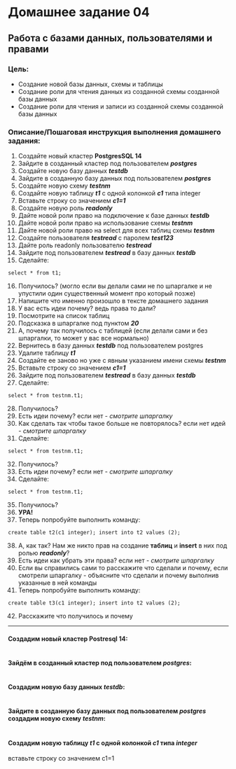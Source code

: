
# Домашнее задание 04
## Работа с базами данных, пользователями и правами

### Цель:
* Создание новой базы данных, схемы и таблицы
* Создание роли для чтения данных из созданной схемы созданной базы данных
* Создание роли для чтения и записи из созданной схемы созданной базы данных

### Описание/Пошаговая инструкция выполнения домашнего задания:
1. Cоздайте новый кластер **PostgresSQL 14**
2. Зайдите в созданный кластер под пользователем **_postgres_**
3. Создайте новую базу данных _**testdb**_
4. Зайдите в созданную базу данных под пользователем _**postgres**_
5. Создайте новую схему _**testnm**_
6. Создайте новую таблицу _**t1**_ с одной колонкой _**c1**_ типа integer
7. Вставьте строку со значением _**c1=1**_
8. Создайте новую роль **_readonly_**
9. Дайте новой роли право на подключение к базе данных _**testdb**_
10. Дайте новой роли право на использование схемы _**testnm**_
11. Дайте новой роли право на select для всех таблиц схемы _**testnm**_
12. Создайте пользователя _**testread**_ с паролем _**test123**_
13. Дайте роль readonly пользователю _**testread**_
14. Зайдите под пользователем _**testread**_ в базу данных _**testdb**_
15. Сделайте: 
````postgresql
select * from t1;
````
16. Получилось? (могло если вы делали сами не по шпаргалке и не упустили один существенный момент про который позже)
17. Напишите что именно произошло в тексте домашнего задания
18. У вас есть идеи почему? ведь права то дали?
19. Посмотрите на список таблиц
20. Подсказка в шпаргалке под пунктом _**20**_
21. А, почему так получилось с таблицей (если делали сами и без шпаргалки, то может у вас все нормально)
22. Вернитесь в базу данных _**testdb**_ под пользователем postgres
23. Удалите таблицу _**t1**_
24. Создайте ее заново но уже с явным указанием имени схемы _**testnm**_
25. Вставьте строку со значением _**c1=1**_
26. Зайдите под пользователем _**testread**_ в базу данных _**testdb**_
27. Сделайте: 
````postgresql
select * from testnm.t1;
````
28. Получилось?
29. Есть идеи почему? если нет - _смотрите шпаргалку_
30. Как сделать так чтобы такое больше не повторялось? если нет идей - _смотрите шпаргалку_
31. Сделайте:
```postgresql
select * from testnm.t1;
```
32. Получилось?
33. Есть идеи почему? если нет - _смотрите шпаргалку_
34. Сделайте:
```postgresql
select * from testnm.t1;
```
35. Получилось?
36. **УРА!**
37. Теперь попробуйте выполнить команду:
```postgresql
create table t2(c1 integer); insert into t2 values (2);
```
38. А, как так? Нам же никто прав на создание **таблиц** и **insert** в них под ролью _**readonly**_?
39. Есть идеи как убрать эти права? если нет - _смотрите шпаргалку_
40. Если вы справились сами то расскажите что сделали и почему, если смотрели шпаргалку - объясните что сделали и почему выполнив указанные в ней команды
41. Теперь попробуйте выполнить команду:
```postgresql
create table t3(c1 integer); insert into t2 values (2);
```
42. Расскажите что получилось и почему
-----------
#### Создадим новый кластер **Postresql 14**:
```shell

```
#### Зайдём в созданный кластер под пользователем _postgres_:
```shell

```
#### Cоздадим новую базу данных _testdb_:
```postgresql

```
#### Зайдите в созданную базу данных под пользователем _postgres_ создадим новую схему _testnm_:
```postgresql

```
#### Создадим новую таблицу _t1_ с одной колонкой _c1_ типа _integer_ 
вставьте строку со значением c1=1
